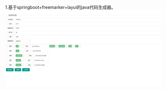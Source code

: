 1.基于springboot+freemarker+layui的java代码生成器。
 ![image](https://github.com/991722899/database2javabean/raw/master/index.png)
